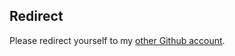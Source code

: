 ## Redirect

Please redirect yourself to my [other Github account](https://github.com/saumyasinghal747/virtual-campus).

